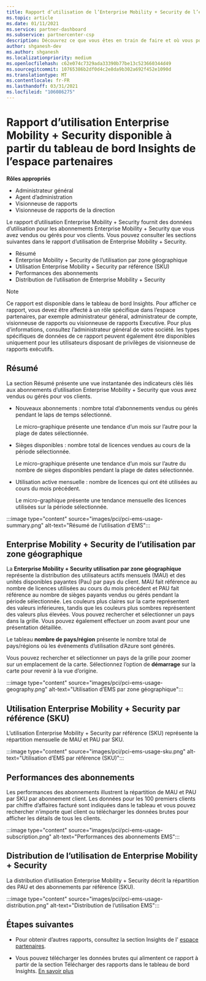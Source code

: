 ```yaml
---
title: Rapport d’utilisation de l’Enterprise Mobility + Security de l’espace partenaires
ms.topic: article
ms.date: 01/11/2021
ms.service: partner-dashboard
ms.subservice: partnercenter-csp
description: Découvrez ce que vous êtes en train de faire et où vous pouvez améliorer l’utilisation des abonnements Enterprise Mobility + Security que vous vendez ou gérez pour vos clients.
author: shganesh-dev
ms.author: shganesh
ms.localizationpriority: medium
ms.openlocfilehash: c62e074c7329ada33390b77be13c523660344d49
ms.sourcegitcommit: 10765386b2df0d4c2e8da9b302a692f452e1090d
ms.translationtype: MT
ms.contentlocale: fr-FR
ms.lasthandoff: 03/31/2021
ms.locfileid: "106086275"
---
```

# <a name="enterprise-mobility--security-usage-report-available-from-the-partner-center-insights-dashboard"></a>Rapport d’utilisation Enterprise Mobility + Security disponible à partir du tableau de bord Insights de l’espace partenaires

**Rôles appropriés**

- Administrateur général
- Agent d’administration
- Visionneuse de rapports
- Visionneuse de rapports de la direction

Le rapport d’utilisation Enterprise Mobility + Security fournit des données d’utilisation pour les abonnements Enterprise Mobility + Security que vous avez vendus ou gérés pour vos clients. Vous pouvez consulter les sections suivantes dans le rapport d’utilisation de Enterprise Mobility + Security.

- Résumé
- Enterprise Mobility + Security de l’utilisation par zone géographique
- Utilisation Enterprise Mobility + Security par référence (SKU)
- Performances des abonnements
- Distribution de l’utilisation de Enterprise Mobility + Security

 > [!NOTE]
 > Ce rapport est disponible dans le tableau de bord Insights. Pour afficher ce rapport, vous devez être affecté à un rôle spécifique dans l’espace partenaires, par exemple administrateur général, administrateur de compte, visionneuse de rapports ou visionneuse de rapports Executive. Pour plus d’informations, consultez l’administrateur général de votre société. les types spécifiques de données de ce rapport peuvent également être disponibles uniquement pour les utilisateurs disposant de privilèges de visionneuse de rapports exécutifs.

## <a name="summary"></a>Résumé

La section Résumé présente une vue instantanée des indicateurs clés liés aux abonnements d’utilisation Enterprise Mobility + Security que vous avez vendus ou gérés pour vos clients. 

- Nouveaux abonnements : nombre total d’abonnements vendus ou gérés pendant le laps de temps sélectionné.

   Le micro-graphique présente une tendance d’un mois sur l’autre pour la plage de dates sélectionnée.

- Sièges disponibles : nombre total de licences vendues au cours de la période sélectionnée.

   Le micro-graphique présente une tendance d’un mois sur l’autre du nombre de sièges disponibles pendant la plage de dates sélectionnée.

- Utilisation active mensuelle : nombre de licences qui ont été utilisées au cours du mois précédent.

   Le micro-graphique présente une tendance mensuelle des licences utilisées sur la période sélectionnée.

:::image type="content" source="images/pci/pci-ems-usage-summary.png" alt-text="Résumé de l’utilisation d’EMS":::

## <a name="enterprise-mobility--security-usage-by-geography"></a>Enterprise Mobility + Security de l’utilisation par zone géographique

La **Enterprise Mobility + Security utilisation par zone géographique** représente la distribution des utilisateurs actifs mensuels (MAU) et des unités disponibles payantes (Pau) par pays du client. MAU fait référence au nombre de licences utilisées au cours du mois précédent et PAU fait référence au nombre de sièges payants vendus ou gérés pendant la période sélectionnée. Les couleurs plus claires sur la carte représentent des valeurs inférieures, tandis que les couleurs plus sombres représentent des valeurs plus élevées. Vous pouvez rechercher et sélectionner un pays dans la grille. Vous pouvez également effectuer un zoom avant pour une présentation détaillée.

Le tableau **nombre de pays/région** présente le nombre total de pays/régions où les événements d’utilisation d’Azure sont générés.

Vous pouvez rechercher et sélectionner un pays de la grille pour zoomer sur un emplacement de la carte. Sélectionnez l’option de **démarrage** sur la carte pour revenir à la vue d’origine.

:::image type="content" source="images/pci/pci-ems-usage-geography.png" alt-text="Utilisation d’EMS par zone géographique":::

## <a name="enterprise-mobility--security-usage-by-sku"></a>Utilisation Enterprise Mobility + Security par référence (SKU)

L’utilisation Enterprise Mobility + Security par référence (SKU) représente la répartition mensuelle de MAU et PAU par SKU.

:::image type="content" source="images/pci/pci-ems-usage-sku.png" alt-text="Utilisation d’EMS par référence (SKU)":::

## <a name="subscriptions-performance"></a>Performances des abonnements

Les performances des abonnements illustrent la répartition de MAU et PAU par SKU par abonnement client. Les données pour les 100 premiers clients par chiffre d’affaires facturé sont indiquées dans le tableau et vous pouvez rechercher n’importe quel client ou télécharger les données brutes pour afficher les détails de tous les clients.

:::image type="content" source="images/pci/pci-ems-usage-subscription.png" alt-text="Performances des abonnements EMS":::

## <a name="enterprise-mobility--security-usage-distribution"></a>Distribution de l’utilisation de Enterprise Mobility + Security

La distribution d’utilisation Enterprise Mobility + Security décrit la répartition des PAU et des abonnements par référence (SKU).

:::image type="content" source="images/pci/pci-ems-usage-distribution.png" alt-text="Distribution de l’utilisation EMS":::

## <a name="next-steps"></a>Étapes suivantes

- Pour obtenir d’autres rapports, consultez la section Insights de l' [espace partenaires](partner-center-insights.md).

- Vous pouvez télécharger les données brutes qui alimentent ce rapport à partir de la section Télécharger des rapports dans le tableau de bord Insights. [En savoir plus](pci-download-reports.md) 
